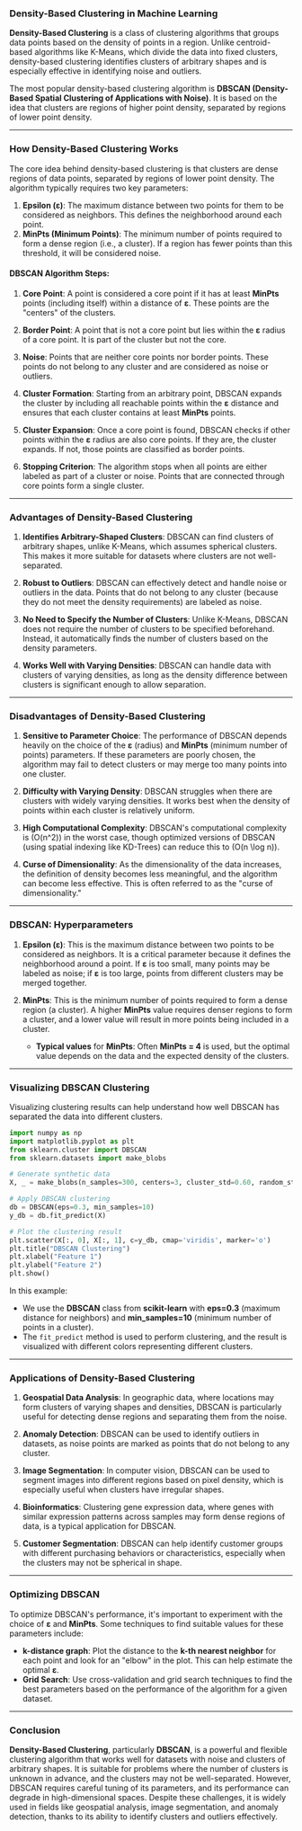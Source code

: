 ### **Density-Based Clustering in Machine Learning**

**Density-Based Clustering** is a class of clustering algorithms that groups data points based on the density of points in a region. Unlike centroid-based algorithms like K-Means, which divide the data into fixed clusters, density-based clustering identifies clusters of arbitrary shapes and is especially effective in identifying noise and outliers. 

The most popular density-based clustering algorithm is **DBSCAN (Density-Based Spatial Clustering of Applications with Noise)**. It is based on the idea that clusters are regions of higher point density, separated by regions of lower point density.

---

### **How Density-Based Clustering Works**

The core idea behind density-based clustering is that clusters are dense regions of data points, separated by regions of lower point density. The algorithm typically requires two key parameters:

1. **Epsilon (ε)**: The maximum distance between two points for them to be considered as neighbors. This defines the neighborhood around each point.
2. **MinPts (Minimum Points)**: The minimum number of points required to form a dense region (i.e., a cluster). If a region has fewer points than this threshold, it will be considered noise.

#### **DBSCAN Algorithm Steps:**

1. **Core Point**: A point is considered a core point if it has at least **MinPts** points (including itself) within a distance of **ε**. These points are the "centers" of the clusters.

2. **Border Point**: A point that is not a core point but lies within the **ε** radius of a core point. It is part of the cluster but not the core.

3. **Noise**: Points that are neither core points nor border points. These points do not belong to any cluster and are considered as noise or outliers.

4. **Cluster Formation**: Starting from an arbitrary point, DBSCAN expands the cluster by including all reachable points within the **ε** distance and ensures that each cluster contains at least **MinPts** points.

5. **Cluster Expansion**: Once a core point is found, DBSCAN checks if other points within the **ε** radius are also core points. If they are, the cluster expands. If not, those points are classified as border points.

6. **Stopping Criterion**: The algorithm stops when all points are either labeled as part of a cluster or noise. Points that are connected through core points form a single cluster.

---

### **Advantages of Density-Based Clustering**

1. **Identifies Arbitrary-Shaped Clusters**: DBSCAN can find clusters of arbitrary shapes, unlike K-Means, which assumes spherical clusters. This makes it more suitable for datasets where clusters are not well-separated.
   
2. **Robust to Outliers**: DBSCAN can effectively detect and handle noise or outliers in the data. Points that do not belong to any cluster (because they do not meet the density requirements) are labeled as noise.

3. **No Need to Specify the Number of Clusters**: Unlike K-Means, DBSCAN does not require the number of clusters to be specified beforehand. Instead, it automatically finds the number of clusters based on the density parameters.

4. **Works Well with Varying Densities**: DBSCAN can handle data with clusters of varying densities, as long as the density difference between clusters is significant enough to allow separation.

---

### **Disadvantages of Density-Based Clustering**

1. **Sensitive to Parameter Choice**: The performance of DBSCAN depends heavily on the choice of the **ε** (radius) and **MinPts** (minimum number of points) parameters. If these parameters are poorly chosen, the algorithm may fail to detect clusters or may merge too many points into one cluster.

2. **Difficulty with Varying Density**: DBSCAN struggles when there are clusters with widely varying densities. It works best when the density of points within each cluster is relatively uniform.

3. **High Computational Complexity**: DBSCAN's computational complexity is \(O(n^2)\) in the worst case, though optimized versions of DBSCAN (using spatial indexing like KD-Trees) can reduce this to \(O(n \log n)\).

4. **Curse of Dimensionality**: As the dimensionality of the data increases, the definition of density becomes less meaningful, and the algorithm can become less effective. This is often referred to as the "curse of dimensionality."

---

### **DBSCAN: Hyperparameters**

1. **Epsilon (ε)**: This is the maximum distance between two points to be considered as neighbors. It is a critical parameter because it defines the neighborhood around a point. If **ε** is too small, many points may be labeled as noise; if **ε** is too large, points from different clusters may be merged together.
   
2. **MinPts**: This is the minimum number of points required to form a dense region (a cluster). A higher **MinPts** value requires denser regions to form a cluster, and a lower value will result in more points being included in a cluster.

   - **Typical values** for **MinPts**: Often **MinPts = 4** is used, but the optimal value depends on the data and the expected density of the clusters.

---

### **Visualizing DBSCAN Clustering**

Visualizing clustering results can help understand how well DBSCAN has separated the data into different clusters.

```python
import numpy as np
import matplotlib.pyplot as plt
from sklearn.cluster import DBSCAN
from sklearn.datasets import make_blobs

# Generate synthetic data
X, _ = make_blobs(n_samples=300, centers=3, cluster_std=0.60, random_state=42)

# Apply DBSCAN clustering
db = DBSCAN(eps=0.3, min_samples=10)
y_db = db.fit_predict(X)

# Plot the clustering result
plt.scatter(X[:, 0], X[:, 1], c=y_db, cmap='viridis', marker='o')
plt.title("DBSCAN Clustering")
plt.xlabel("Feature 1")
plt.ylabel("Feature 2")
plt.show()
```

In this example:
- We use the **DBSCAN** class from **scikit-learn** with **eps=0.3** (maximum distance for neighbors) and **min_samples=10** (minimum number of points in a cluster).
- The `fit_predict` method is used to perform clustering, and the result is visualized with different colors representing different clusters.

---

### **Applications of Density-Based Clustering**

1. **Geospatial Data Analysis**: In geographic data, where locations may form clusters of varying shapes and densities, DBSCAN is particularly useful for detecting dense regions and separating them from the noise.
   
2. **Anomaly Detection**: DBSCAN can be used to identify outliers in datasets, as noise points are marked as points that do not belong to any cluster.

3. **Image Segmentation**: In computer vision, DBSCAN can be used to segment images into different regions based on pixel density, which is especially useful when clusters have irregular shapes.

4. **Bioinformatics**: Clustering gene expression data, where genes with similar expression patterns across samples may form dense regions of data, is a typical application for DBSCAN.

5. **Customer Segmentation**: DBSCAN can help identify customer groups with different purchasing behaviors or characteristics, especially when the clusters may not be spherical in shape.

---

### **Optimizing DBSCAN**

To optimize DBSCAN's performance, it's important to experiment with the choice of **ε** and **MinPts**. Some techniques to find suitable values for these parameters include:

- **k-distance graph**: Plot the distance to the **k-th nearest neighbor** for each point and look for an "elbow" in the plot. This can help estimate the optimal **ε**.
- **Grid Search**: Use cross-validation and grid search techniques to find the best parameters based on the performance of the algorithm for a given dataset.

---

### **Conclusion**

**Density-Based Clustering**, particularly **DBSCAN**, is a powerful and flexible clustering algorithm that works well for datasets with noise and clusters of arbitrary shapes. It is suitable for problems where the number of clusters is unknown in advance, and the clusters may not be well-separated. However, DBSCAN requires careful tuning of its parameters, and its performance can degrade in high-dimensional spaces. Despite these challenges, it is widely used in fields like geospatial analysis, image segmentation, and anomaly detection, thanks to its ability to identify clusters and outliers effectively.
